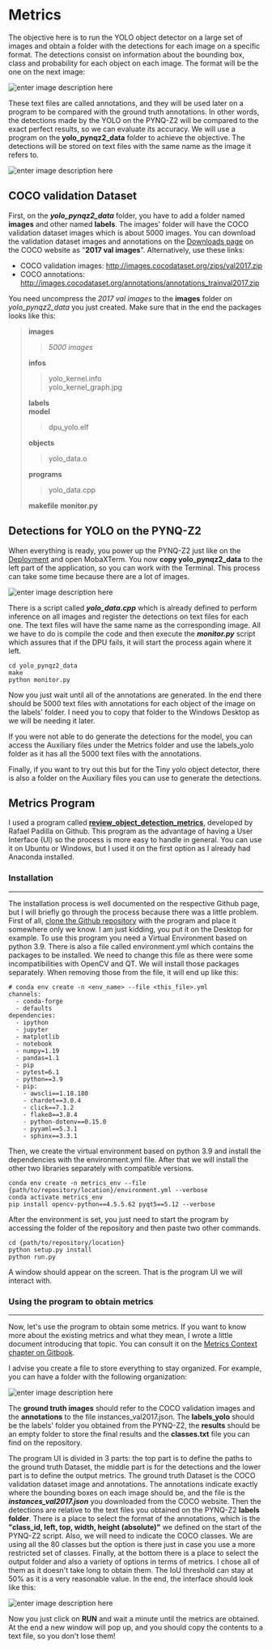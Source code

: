 # Metrics
The objective here is to run the YOLO object detector on a large set of images and obtain a folder with the detections for each image on a specific format. The detections consist on information about the bounding box, class and probability for each object on each image. The format will be the one on the next image:

![enter image description here](https://github.com/andre1araujo/YOLO-on-PYNQ-Z2/blob/main/images/Demo_image_17.png?raw=true)

These text files are called annotations, and they will be used later on a program to be compared with the ground truth annotations. In other words, the detections made by the YOLO on the PYNQ-Z2 will be compared to the exact perfect results, so we can evaluate its accuracy. 
We will use a program on the **yolo_pynqz2_data** folder to achieve the objective. The detections will be stored on text files with the same name as the image it refers to. 
 
![enter image description here](https://github.com/andre1araujo/YOLO-on-PYNQ-Z2/blob/main/images/Demo_image_14.png?raw=true)
 

## COCO validation Dataset
First, on the ***yolo_pynqz2_data*** folder, you have to add a folder named **images** and other named **labels**. The images' folder will have the COCO validation dataset images which is about 5000 images. You can download the validation dataset images and annotations on the [Downloads page](https://cocodataset.org/#download) on the COCO website as "**2017 val images**". Alternatively, use these links:

 - COCO validation images: http://images.cocodataset.org/zips/val2017.zip
 - COCO annotations: http://images.cocodataset.org/annotations/annotations_trainval2017.zip

You need uncompress the *2017 val images* to the **images** folder on *yolo_pynqz2_data* you just created. Make sure that in the end the packages looks like this:

> **images** 
>>  *5000 images*
>
> **infos** 
> >  yolo_kernel.info\
> > yolo_kernel_graph.jpg
>
> **labels** \
> **model**
>> dpu_yolo.elf
>
> **objects**
>>yolo_data.o
>
> **programs**
>> yolo_data.cpp
>
> **makefile**
> **monitor.py**

## Detections for YOLO on the PYNQ-Z2

When everything is ready, you power up the PYNQ-Z2 just like on the [Deployment](https://github.com/andre1araujo/YOLO-on-PYNQ-Z2/tree/main/Deployment) and open MobaXTerm. You now **copy yolo_pynqz2_data** to the left part of the application, so you can work with the Terminal. This process can take some time because there are a lot of images.

![enter image description here](https://github.com/andre1araujo/YOLO-on-PYNQ-Z2/blob/main/images/Demo_image_12.png?raw=true)

There is a script called ***yolo_data.cpp*** which is already defined to perform inference on all images and register the detections on text files for each one. The text files will have the same name as the corresponding image. All we have to do is compile the code and then execute the ***monitor.py*** script which assures that if the DPU fails, it will start the process again where it left.

    cd yolo_pynqz2_data
    make
    python monitor.py

Now you just wait until all of the annotations are generated. In the end there should be 5000 text files with annotations for each object of the image on the labels' folder. I need you to copy that folder to the Windows Desktop as we will be needing it later.

If you were not able to do generate the detections for the model, you can access the Auxiliary files under the Metrics folder and use the labels_yolo folder as it has all the 5000 text files with the annotations.

Finally, if you want to try out this but for the Tiny yolo object detector, there is also a folder on the Auxiliary files you can use to generate the detections.

## Metrics Program
I used a program called **[review_object_detection_metrics](https://github.com/rafaelpadilla/review_object_detection_metrics)**, developed by Rafael Padilla on Github. This program as the advantage of having a User Interface (UI) so the process is more easy to handle in general. You can use it on Ubuntu or Windows, but I used it on the first option as I already had Anaconda installed.

### Installation
---
The installation process is well documented on the respective Github page, but I will briefly go through the process because there was a little problem.
First of all, [clone the Github repository](https://github.com/rafaelpadilla/review_object_detection_metrics/archive/refs/heads/main.zip) with the program and place it somewhere only we know. I am just kidding, you put it on the Desktop for example.
To use this program you need a Virtual Environment based on python 3.9. There is also a file called environment.yml which contains the packages to be installed. We need to change this file as there were some incompatibilities with OpenCV and QT. We will install those packages separately. When removing those from the file, it will end up like this:

```
# conda env create -n <env_name> --file <this_file>.yml
channels:
  - conda-forge
  - defaults
dependencies:
  - ipython
  - jupyter
  - matplotlib
  - notebook
  - numpy=1.19
  - pandas=1.1
  - pip
  - pytest=6.1
  - python==3.9
  - pip:
    - awscli==1.18.180
    - chardet==3.0.4
    - click==7.1.2
    - flake8==3.8.4
    - python-dotenv==0.15.0
    - pyyaml==5.3.1
    - sphinx==3.3.1
```

Then, we create the virtual environment based on python 3.9 and install the dependencies with the environment.yml file. After that we will install the other two libraries separately with compatible versions.

    conda env create -n metrics_env --file {path/to/repository/location}/environment.yml --verbose
    conda activate metrics_env
    pip install opencv-python==4.5.5.62 pyqt5==5.12 --verbose

After the environment is set, you just need to start the program by accessing the folder of the repository and then paste two other commands.

    cd {path/to/repository/location}
    python setup.py install
    python run.py
    
A window should appear on the screen. That is the program UI we will interact with.

### Using the program to obtain metrics
---
Now, let's use the program to obtain some metrics. If you want to know more about the existing metrics and what they mean, I wrote a little document introducing that topic. You can consult it on the [Metrics Context chapter on Gitbook](https://andre-araujo.gitbook.io/yolo-on-pynq-z2/metrics/metrics-context).

I advise you create a file to store everything to stay organized. For example, you can have a folder with the following organization:

![enter image description here](https://github.com/andre1araujo/YOLO-on-PYNQ-Z2/blob/main/images/Demo_image_15.png?raw=true)

The **ground truth images** should refer to the COCO validation images and the **annotations** to the file instances_val2017.json. The **labels_yolo** should be the labels' folder you obtained from the PYNQ-Z2, the **results** should be an empty folder to store the final results and the **classes.txt** file you can find on the repository.

The program UI is divided in 3 parts: the top part is to define the paths to the ground truth Dataset, the middle part is for the detections and the lower part is to define the output metrics. 
The ground truth Dataset is the COCO validation dataset image and annotations. The annotations indicate exactly where the bounding boxes on each image should be, and the file is the ***instances_val2017.json*** you downloaded from the COCO website.
Then the detections are relative to the text files you obtained on the PYNQ-Z2 **labels folder**.  There is a place to select the format of the annotations, which is the **"class_id, left, top, width, height (absolute)"** we defined on the start of the PYNQ-Z2 script. Also, we will need to indicate the COCO classes. We are using all the 80 classes but the option is there just in case you use a more restricted set of classes.
Finally, at the bottom there is a place to select the output folder and also a variety of options in terms of metrics. I chose all of them as it doesn't take long to obtain them. The IoU threshold can stay at 50% as it is a very reasonable value.
In the end, the interface should look like this:

![enter image description here](https://github.com/andre1araujo/YOLO-on-PYNQ-Z2/blob/main/images/Demo_image_13.png?raw=true)

Now you just click on **RUN** and wait a minute until the metrics are obtained. At the end a new window will pop up, and you should copy the contents to a text file, so you don't lose them!

